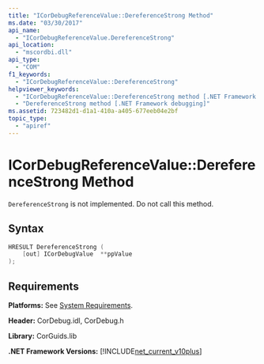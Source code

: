 ```yaml
---
title: "ICorDebugReferenceValue::DereferenceStrong Method"
ms.date: "03/30/2017"
api_name: 
  - "ICorDebugReferenceValue.DereferenceStrong"
api_location: 
  - "mscordbi.dll"
api_type: 
  - "COM"
f1_keywords: 
  - "ICorDebugReferenceValue::DereferenceStrong"
helpviewer_keywords: 
  - "ICorDebugReferenceValue::DereferenceStrong method [.NET Framework debugging]"
  - "DereferenceStrong method [.NET Framework debugging]"
ms.assetid: 723482d1-d1a1-410a-a405-677eeb04e2bf
topic_type: 
  - "apiref"
---
```

# ICorDebugReferenceValue::DereferenceStrong Method
`DereferenceStrong` is not implemented. Do not call this method.  
  
## Syntax  
  
```cpp  
HRESULT DereferenceStrong (  
    [out] ICorDebugValue  **ppValue  
);  
```  
  
## Requirements  
 **Platforms:** See [System Requirements](../../../../docs/framework/get-started/system-requirements.md).  
  
 **Header:** CorDebug.idl, CorDebug.h  
  
 **Library:** CorGuids.lib  
  
 **.NET Framework Versions:** [!INCLUDE[net_current_v10plus](../../../../includes/net-current-v10plus-md.md)]
